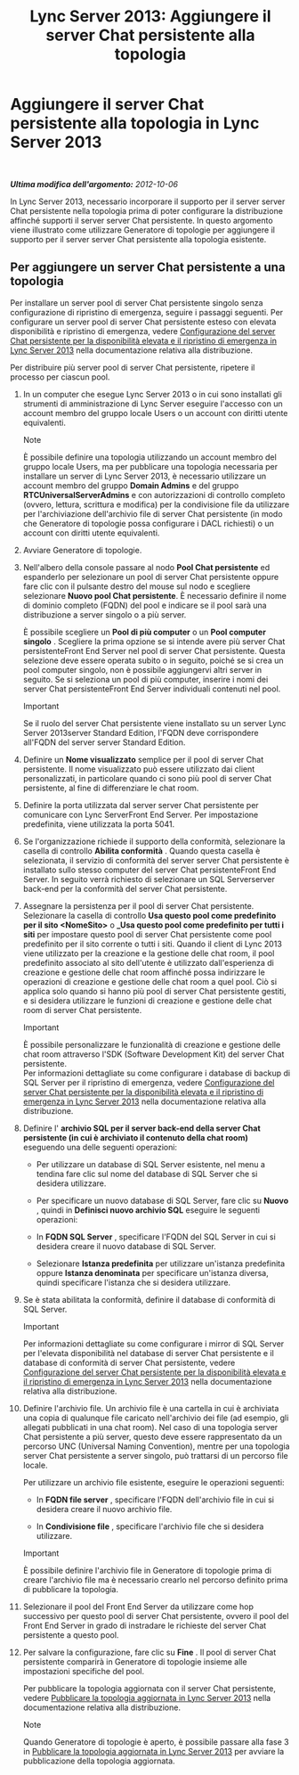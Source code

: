 ﻿---
title: 'Lync Server 2013: Aggiungere il server Chat persistente alla topologia'
TOCTitle: Aggiungere il server Chat persistente alla topologia
ms:assetid: 8389b307-8c17-4e45-b3b5-5dc9fcfc2ffb
ms:mtpsurl: https://technet.microsoft.com/it-it/library/JJ205049(v=OCS.15)
ms:contentKeyID: 49301173
ms.date: 08/24/2015
mtps_version: v=OCS.15
ms.translationtype: HT
---

# Aggiungere il server Chat persistente alla topologia in Lync Server 2013

 

_**Ultima modifica dell'argomento:** 2012-10-06_

In Lync Server 2013, necessario incorporare il supporto per il server server Chat persistente nella topologia prima di poter configurare la distribuzione affinché supporti il server server Chat persistente. In questo argomento viene illustrato come utilizzare Generatore di topologie per aggiungere il supporto per il server server Chat persistente alla topologia esistente.

## Per aggiungere un server Chat persistente a una topologia

Per installare un server pool di server Chat persistente singolo senza configurazione di ripristino di emergenza, seguire i passaggi seguenti. Per configurare un server pool di server Chat persistente esteso con elevata disponibilità e ripristino di emergenza, vedere [Configurazione del server Chat persistente per la disponibilità elevata e il ripristino di emergenza in Lync Server 2013](lync-server-2013-configuring-persistent-chat-server-for-high-availability-and-disaster-recovery.md) nella documentazione relativa alla distribuzione.

Per distribuire più server pool di server Chat persistente, ripetere il processo per ciascun pool.

1.  In un computer che esegue Lync Server 2013 o in cui sono installati gli strumenti di amministrazione di Lync Server eseguire l'accesso con un account membro del gruppo locale Users o un account con diritti utente equivalenti.
    

    > [!NOTE]
    > È possibile definire una topologia utilizzando un account membro del gruppo locale Users, ma per pubblicare una topologia necessaria per installare un server di Lync Server 2013, è necessario utilizzare un account membro del gruppo <STRONG>Domain Admins</STRONG> e del gruppo <STRONG>RTCUniversalServerAdmins</STRONG> e con autorizzazioni di controllo completo (ovvero, lettura, scrittura e modifica) per la condivisione file da utilizzare per l'archiviazione dell'archivio file di server Chat persistente (in modo che Generatore di topologie possa configurare i DACL richiesti) o un account con diritti utente equivalenti.



2.  Avviare Generatore di topologie.

3.  Nell'albero della console passare al nodo **Pool Chat persistente** ed espanderlo per selezionare un pool di server Chat persistente oppure fare clic con il pulsante destro del mouse sul nodo e scegliere selezionare **Nuovo pool Chat persistente**. È necessario definire il nome di dominio completo (FQDN) del pool e indicare se il pool sarà una distribuzione a server singolo o a più server.
    
    È possibile scegliere un **Pool di più computer** o un **Pool computer singolo** . Scegliere la prima opzione se si intende avere più server Chat persistenteFront End Server nel pool di server Chat persistente. Questa selezione deve essere operata subito o in seguito, poiché se si crea un pool computer singolo, non è possibile aggiungervi altri server in seguito. Se si seleziona un pool di più computer, inserire i nomi dei server Chat persistenteFront End Server individuali contenuti nel pool.
    
    > [!important]  
    > Se il ruolo del server Chat persistente viene installato su un server Lync Server 2013server Standard Edition, l'FQDN deve corrispondere all'FQDN del server server Standard Edition.

4.  Definire un **Nome visualizzato** semplice per il pool di server Chat persistente. Il nome visualizzato può essere utilizzato dai client personalizzati, in particolare quando ci sono più pool di server Chat persistente, al fine di differenziare le chat room.

5.  Definire la porta utilizzata dal server server Chat persistente per comunicare con Lync ServerFront End Server. Per impostazione predefinita, viene utilizzata la porta 5041.

6.  Se l'organizzazione richiede il supporto della conformità, selezionare la casella di controllo **Abilita conformità** . Quando questa casella è selezionata, il servizio di conformità del server server Chat persistente è installato sullo stesso computer del server Chat persistenteFront End Server. In seguito verrà richiesto di selezionare un SQL Serverserver back-end per la conformità del server Chat persistente.

7.  Assegnare la persistenza per il pool di server Chat persistente. Selezionare la casella di controllo **Usa questo pool come predefinito per il sito \<NomeSito\>** o **\_Usa questo pool come predefinito per tutti i siti** per impostare questo pool di server Chat persistente come pool predefinito per il sito corrente o tutti i siti. Quando il client di Lync 2013 viene utilizzato per la creazione e la gestione delle chat room, il pool predefinito associato al sito dell'utente è utilizzato dall'esperienza di creazione e gestione delle chat room affinché possa indirizzare le operazioni di creazione e gestione delle chat room a quel pool. Ciò si applica solo quando si hanno più pool di server Chat persistente gestiti, e si desidera utilizzare le funzioni di creazione e gestione delle chat room di server Chat persistente.
    
    > [!important]  
    > È possibile personalizzare le funzionalità di creazione e gestione delle chat room attraverso l'SDK (Software Development Kit) del server Chat persistente.<br />    Per informazioni dettagliate su come configurare i database di backup di SQL Server per il ripristino di emergenza, vedere <a href="lync-server-2013-configuring-persistent-chat-server-for-high-availability-and-disaster-recovery.md">Configurazione del server Chat persistente per la disponibilità elevata e il ripristino di emergenza in Lync Server 2013</a> nella documentazione relativa alla distribuzione.

8.  Definire l' **archivio SQL per il server back-end della server Chat persistente (in cui è archiviato il contenuto della chat room)** eseguendo una delle seguenti operazioni:
    
      - Per utilizzare un database di SQL Server esistente, nel menu a tendina fare clic sul nome del database di SQL Server che si desidera utilizzare.
    
      - Per specificare un nuovo database di SQL Server, fare clic su **Nuovo** , quindi in **Definisci nuovo archivio SQL** eseguire le seguenti operazioni:
    
    <!-- end list -->
    
      - In **FQDN SQL Server** , specificare l'FQDN del SQL Server in cui si desidera creare il nuovo database di SQL Server.
    
      - Selezionare **Istanza predefinita** per utilizzare un'istanza predefinita oppure **Istanza denominata** per specificare un'istanza diversa, quindi specificare l'istanza che si desidera utilizzare.

9.  Se è stata abilitata la conformità, definire il database di conformità di SQL Server.
    
    > [!important]  
    > Per informazioni dettagliate su come configurare i mirror di SQL Server per l'elevata disponibilità nel database di server Chat persistente e il database di conformità di server Chat persistente, vedere <a href="lync-server-2013-configuring-persistent-chat-server-for-high-availability-and-disaster-recovery.md">Configurazione del server Chat persistente per la disponibilità elevata e il ripristino di emergenza in Lync Server 2013</a> nella documentazione relativa alla distribuzione.

10. Definire l'archivio file. Un archivio file è una cartella in cui è archiviata una copia di qualunque file caricato nell'archivio dei file (ad esempio, gli allegati pubblicati in una chat room). Nel caso di una topologia server Chat persistente a più server, questo deve essere rappresentato da un percorso UNC (Universal Naming Convention), mentre per una topologia server Chat persistente a server singolo, può trattarsi di un percorso file locale.
    
    Per utilizzare un archivio file esistente, eseguire le operazioni seguenti:
    
      - In **FQDN file server** , specificare l'FQDN dell'archivio file in cui si desidera creare il nuovo archivio file.
    
      - In **Condivisione file** , specificare l'archivio file che si desidera utilizzare.
    
    > [!important]  
    > È possibile definire l'archivio file in Generatore di topologie prima di creare l'archivio file ma è necessario crearlo nel percorso definito prima di pubblicare la topologia.

11. Selezionare il pool del Front End Server da utilizzare come hop successivo per questo pool di server Chat persistente, ovvero il pool del Front End Server in grado di instradare le richieste del server Chat persistente a questo pool.

12. Per salvare la configurazione, fare clic su **Fine** . Il pool di server Chat persistente comparirà in Generatore di topologie insieme alle impostazioni specifiche del pool.
    
    Per pubblicare la topologia aggiornata con il server Chat persistente, vedere [Pubblicare la topologia aggiornata in Lync Server 2013](lync-server-2013-publish-the-updated-topology.md) nella documentazione relativa alla distribuzione.
    

    > [!NOTE]
    > Quando Generatore di topologie è aperto, è possibile passare alla fase 3 in <A href="lync-server-2013-publish-the-updated-topology.md">Pubblicare la topologia aggiornata in Lync Server 2013</A> per avviare la pubblicazione della topologia aggiornata.


